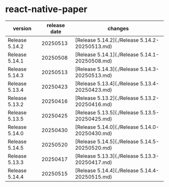 # react-native-paper

|    version     | release date |                    changes                     |
|----------------|--------------|------------------------------------------------|
| Release 5.14.2 | 20250513     | [Release 5.14.2](./Release 5.14.2-20250513.md) |
| Release 5.14.1 | 20250508     | [Release 5.14.1](./Release 5.14.1-20250508.md) |
| Release 5.14.3 | 20250513     | [Release 5.14.3](./Release 5.14.3-20250513.md) |
| Release 5.13.4 | 20250423     | [Release 5.13.4](./Release 5.13.4-20250423.md) |
| Release 5.13.2 | 20250416     | [Release 5.13.2](./Release 5.13.2-20250416.md) |
| Release 5.13.5 | 20250425     | [Release 5.13.5](./Release 5.13.5-20250425.md) |
| Release 5.14.0 | 20250430     | [Release 5.14.0](./Release 5.14.0-20250430.md) |
| Release 5.14.5 | 20250520     | [Release 5.14.5](./Release 5.14.5-20250520.md) |
| Release 5.13.3 | 20250417     | [Release 5.13.3](./Release 5.13.3-20250417.md) |
| Release 5.14.4 | 20250515     | [Release 5.14.4](./Release 5.14.4-20250515.md) |

